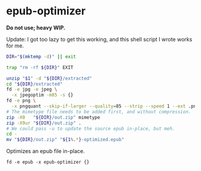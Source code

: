 # epub-optimizer

**Do not use; heavy WIP.**

Update: I got too lazy to get this working, and this shell script I wrote works for me.

```bash
DIR="$(mktemp -d)" || exit

trap "rm -rf ${DIR}" EXIT

unzip "$1" -d "${DIR}/extracted"
cd "${DIR}/extracted"
fd -e jpg -e jpeg \
  -x jpegoptim -m85 -s {}
fd -e png \
  -x pngquant --skip-if-larger --quality=85 --strip --speed 1 --ext .png --force {}
# The mimetype file needs to be added first, and without compression.
zip -X0   "${DIR}/out.zip" mimetype
zip -X9ur "${DIR}/out.zip" .
# We could pass -u to update the source epub in-place, but meh.
cd -
mv "${DIR}/out.zip" "${1%.*}-optimized.epub"
```

Optimizes an epub file in-place.

`fd -e epub -x epub-optimizer {}`
